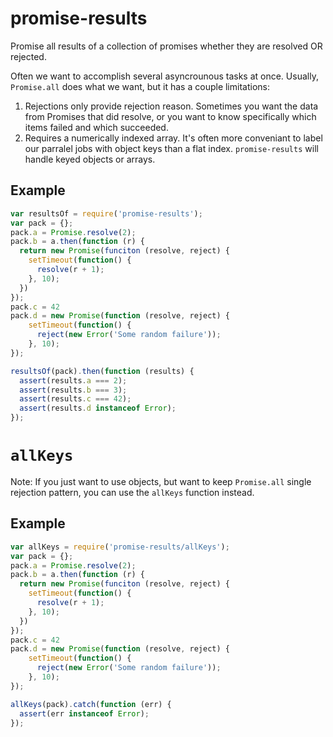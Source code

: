 # promise-results
Promise all results of a collection of promises whether they are resolved OR rejected.

Often we want to accomplish several asyncrounous tasks at once. Usually,
`Promise.all` does what we want, but it has a couple limitations:

1. Rejections only provide rejection reason.
Sometimes you want the data from Promises that did resolve, or you want to
know specifically which items failed and which succeeded.
2. Requires a numerically indexed array.
It's often more conveniant to label our parralel jobs with object keys than a
flat index.  `promise-results` will handle keyed objects or arrays.

## Example
```js
var resultsOf = require('promise-results');
var pack = {};
pack.a = Promise.resolve(2);
pack.b = a.then(function (r) {
  return new Promise(funciton (resolve, reject) {
    setTimeout(function() {
      resolve(r + 1);
    }, 10);
  })
});
pack.c = 42
pack.d = new Promise(function (resolve, reject) {
	setTimeout(function() {
	  reject(new Error('Some random failure'));
	}, 10);
});

resultsOf(pack).then(function (results) {
  assert(results.a === 2);
  assert(results.b === 3);
  assert(results.c === 42);
  assert(results.d instanceof Error);
});
```

# `allKeys`

Note: If you just want to use objects, but want to keep `Promise.all` single
rejection pattern, you can use the `allKeys` function instead.

## Example

```js
var allKeys = require('promise-results/allKeys');
var pack = {};
pack.a = Promise.resolve(2);
pack.b = a.then(function (r) {
  return new Promise(funciton (resolve, reject) {
    setTimeout(function() {
      resolve(r + 1);
    }, 10);
  })
});
pack.c = 42
pack.d = new Promise(function (resolve, reject) {
	setTimeout(function() {
	  reject(new Error('Some random failure'));
	}, 10);
});

allKeys(pack).catch(function (err) {
  assert(err instanceof Error);
});
```
